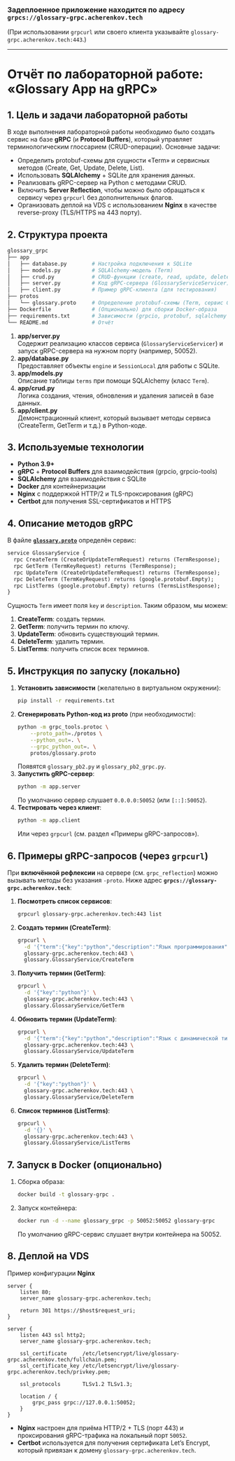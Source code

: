 ### Задеплоенное приложение находится по адресу **`grpcs://glossary-grpc.acherenkov.tech`**

(При использовании `grpcurl` или своего клиента указывайте `glossary-grpc.acherenkov.tech:443`.)

---

# Отчёт по лабораторной работе: «Glossary App на gRPC»

## 1. Цель и задачи лабораторной работы

В ходе выполнения лабораторной работы необходимо было создать сервис на базе **gRPC** (и **Protocol Buffers**), который управляет терминологическим глоссарием (CRUD-операции). Основные задачи:

- Определить protobuf-схемы для сущности «Term» и сервисных методов (Create, Get, Update, Delete, List).
- Использовать **SQLAlchemy** + SQLite для хранения данных.
- Реализовать gRPC-сервер на Python с методами CRUD.
- Включить **Server Reflection**, чтобы можно было обращаться к сервису через `grpcurl` без дополнительных флагов.
- Организовать деплой на VDS с использованием **Nginx** в качестве reverse-proxy (TLS/HTTPS на 443 порту).

## 2. Структура проекта

```bash
glossary_grpc
├── app
│   ├── database.py        # Настройка подключения к SQLite
│   ├── models.py          # SQLAlchemy-модель (Term)
│   ├── crud.py            # CRUD-функции (create, read, update, delete)
│   ├── server.py          # Код gRPC-сервера (GlossaryServiceServicer)
│   ├── client.py          # Пример gRPC-клиента (для тестирования)
├── protos
│   └── glossary.proto     # Определение protobuf-схемы (Term, сервис GlossaryService)
├── Dockerfile             # (Опционально) для сборки Docker-образа
├── requirements.txt       # Зависимости (grpcio, protobuf, sqlalchemy и т.д.)
└── README.md              # Отчёт
```

1. **app/server.py**  
   Содержит реализацию классов сервиса (`GlossaryServiceServicer`) и запуск gRPC-сервера на нужном порту (например, 50052).
2. **app/database.py**  
   Предоставляет объекты `engine` и `SessionLocal` для работы с SQLite.
3. **app/models.py**  
   Описание таблицы `terms` при помощи SQLAlchemy (класс `Term`).
4. **app/crud.py**  
   Логика создания, чтения, обновления и удаления записей в базе данных.
5. **app/client.py**  
   Демонстрационный клиент, который вызывает методы сервиса (CreateTerm, GetTerm и т.д.) в Python-коде.

## 3. Используемые технологии

- **Python 3.9+**
- **gRPC** + **Protocol Buffers** для взаимодействия (grpcio, grpcio-tools)
- **SQLAlchemy** для взаимодействия с SQLite
- **Docker** для контейнеризации
- **Nginx** c поддержкой HTTP/2 и TLS-проксирования (gRPC)
- **Certbot** для получения SSL-сертификатов и HTTPS

## 4. Описание методов gRPC

В файле [**`glossary.proto`**](./protos/glossary.proto) определён сервис:

```protobuf
service GlossaryService {
  rpc CreateTerm (CreateOrUpdateTermRequest) returns (TermResponse);
  rpc GetTerm (TermKeyRequest) returns (TermResponse);
  rpc UpdateTerm (CreateOrUpdateTermRequest) returns (TermResponse);
  rpc DeleteTerm (TermKeyRequest) returns (google.protobuf.Empty);
  rpc ListTerms (google.protobuf.Empty) returns (TermsListResponse);
}
```

Сущность `Term` имеет поля `key` и `description`. Таким образом, мы можем:
1. **CreateTerm**: создать термин.
2. **GetTerm**: получить термин по ключу.
3. **UpdateTerm**: обновить существующий термин.
4. **DeleteTerm**: удалить термин.
5. **ListTerms**: получить список всех терминов.

## 5. Инструкция по запуску (локально)

1. **Установить зависимости** (желательно в виртуальном окружении):
   ```bash
   pip install -r requirements.txt
   ```
2. **Сгенерировать Python-код из proto** (при необходимости):
   ```bash
   python -m grpc_tools.protoc \
       --proto_path=./protos \
       --python_out=. \
       --grpc_python_out=. \
       protos/glossary.proto
   ```
   Появятся `glossary_pb2.py` и `glossary_pb2_grpc.py`.
3. **Запустить gRPC-сервер**:
   ```bash
   python -m app.server
   ```
   По умолчанию сервер слушает `0.0.0.0:50052` (или `[::]:50052`).
4. **Тестировать через клиент**:
   ```bash
   python -m app.client
   ```
   Или через `grpcurl` (см. раздел «Примеры gRPC-запросов»).

## 6. Примеры gRPC-запросов (через `grpcurl`)

При **включённой рефлексии** на сервере (см. `grpc_reflection`) можно вызывать методы без указания `-proto`. Ниже адрес **`grpcs://glossary-grpc.acherenkov.tech`**:

1. **Посмотреть список сервисов**:
   ```bash
   grpcurl glossary-grpc.acherenkov.tech:443 list
   ```
2. **Создать термин (CreateTerm)**:
   ```bash
   grpcurl \
     -d '{"term":{"key":"python","description":"Язык программирования"}}' \
     glossary-grpc.acherenkov.tech:443 \
     glossary.GlossaryService/CreateTerm
   ```
3. **Получить термин (GetTerm)**:
   ```bash
   grpcurl \
     -d '{"key":"python"}' \
     glossary-grpc.acherenkov.tech:443 \
     glossary.GlossaryService/GetTerm
   ```
4. **Обновить термин (UpdateTerm)**:
   ```bash
   grpcurl \
     -d '{"term":{"key":"python","description":"Язык с динамической типизацией"}}' \
     glossary-grpc.acherenkov.tech:443 \
     glossary.GlossaryService/UpdateTerm
   ```
5. **Удалить термин (DeleteTerm)**:
   ```bash
   grpcurl \
     -d '{"key":"python"}' \
     glossary-grpc.acherenkov.tech:443 \
     glossary.GlossaryService/DeleteTerm
   ```
6. **Список терминов (ListTerms)**:
   ```bash
   grpcurl \
     -d '{}' \
     glossary-grpc.acherenkov.tech:443 \
     glossary.GlossaryService/ListTerms
   ```

## 7. Запуск в Docker (опционально)

1. Сборка образа:
   ```bash
   docker build -t glossary-grpc .
   ```
2. Запуск контейнера:
   ```bash
   docker run -d --name glossary_grpc -p 50052:50052 glossary-grpc
   ```
   По умолчанию gRPC-сервис слушает внутри контейнера на 50052.

## 8. Деплой на VDS

Пример конфигурации **Nginx**
```nginx configuration
server {
    listen 80;
    server_name glossary-grpc.acherenkov.tech;

    return 301 https://$host$request_uri;
}

server {
    listen 443 ssl http2;
    server_name glossary-grpc.acherenkov.tech;

    ssl_certificate     /etc/letsencrypt/live/glossary-grpc.acherenkov.tech/fullchain.pem;
    ssl_certificate_key /etc/letsencrypt/live/glossary-grpc.acherenkov.tech/privkey.pem;

    ssl_protocols       TLSv1.2 TLSv1.3;

    location / {
        grpc_pass grpc://127.0.0.1:50052;
    }
}
```

- **Nginx** настроен для приёма HTTP/2 + TLS (порт 443) и проксирования gRPC-трафика на локальный порт `50052`.
- **Certbot** используется для получения сертификата Let’s Encrypt, который привязан к домену `glossary-grpc.acherenkov.tech`.
